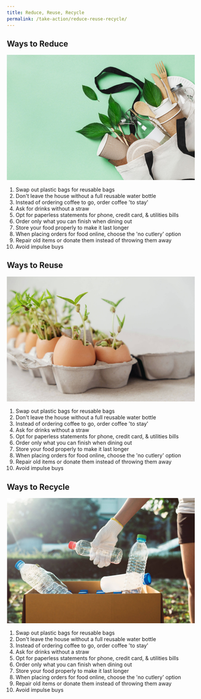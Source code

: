 ```yaml
---
title: Reduce, Reuse, Recycle
permalink: /take-action/reduce-reuse-recycle/
---
```


## Ways to Reduce

![Lorem ipsum](/images/take-action/reduce-waste.jpg)

1. Swap out plastic bags for reusable bags
2. Don't leave the house without a full reusable water bottle
3. Instead of ordering coffee to go, order coffee 'to stay'
4. Ask for drinks without a straw
5. Opt for paperless statements for phone, credit card, & utilities bills
6. Order only what you can finish when dining out
7. Store your food properly to make it last longer
8. When placing orders for food online, choose the 'no cutlery' option
9. Repair old items or donate them instead of throwing them away
10. Avoid impulse buys

## Ways to Reuse

![Lorem ipsum](/images/take-action/reuse.jpg)

1. Swap out plastic bags for reusable bags
2. Don't leave the house without a full reusable water bottle
3. Instead of ordering coffee to go, order coffee 'to stay'
4. Ask for drinks without a straw
5. Opt for paperless statements for phone, credit card, & utilities bills
6. Order only what you can finish when dining out
7. Store your food properly to make it last longer
8. When placing orders for food online, choose the 'no cutlery' option
9. Repair old items or donate them instead of throwing them away
10. Avoid impulse buys

## Ways to Recycle

![Lorem ipsum](/images/take-action/recycle-waste.jpg)

1. Swap out plastic bags for reusable bags
2. Don't leave the house without a full reusable water bottle
3. Instead of ordering coffee to go, order coffee 'to stay'
4. Ask for drinks without a straw
5. Opt for paperless statements for phone, credit card, & utilities bills
6. Order only what you can finish when dining out
7. Store your food properly to make it last longer
8. When placing orders for food online, choose the 'no cutlery' option
9. Repair old items or donate them instead of throwing them away
10. Avoid impulse buys